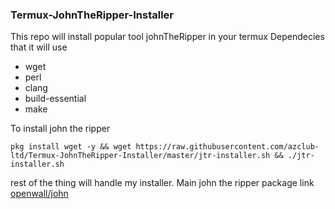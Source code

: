 ### Termux-JohnTheRipper-Installer
This repo will install popular tool johnTheRipper in your termux 
Dependecies that it will use


* wget
* perl
* clang
* build-essential
* make


To install john the ripper 

```
pkg install wget -y && wget https://raw.githubusercontent.com/azclub-ltd/Termux-JohnTheRipper-Installer/master/jtr-installer.sh && ./jtr-installer.sh
```
rest of the thing will handle my installer.
Main john the ripper package link [openwall/john](https://github.com/openwall/john)
